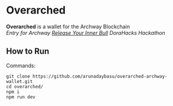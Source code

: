 # Overarched

**Overarched** is a wallet for the Archway Blockchain
<br/>
*Entry for Archway [Release Your Inner Bull](https://dorahacks.io/hackathon/archway-releaseyourinnerbull/) DoraHacks Hackathon*
<br/>
## How to Run

Commands: 

    git clone https://github.com/arunadaybasu/overarched-archway-wallet.git
    cd overarched/ 
    npm i 
    npm run dev
